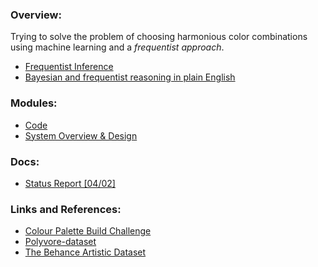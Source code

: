 ### Overview:

Trying to solve the problem of choosing harmonious color combinations using machine learning and a _frequentist approach_.

- [Frequentist Inference](https://en.wikipedia.org/wiki/Frequentist_inference)
- [Bayesian and frequentist reasoning in plain English](https://stats.stackexchange.com/questions/22/bayesian-and-frequentist-reasoning-in-plain-english)

### Modules:

- [Code](https://github.com/anicksaha/color-recommender/tree/master/code)
- [System Overview & Design](https://github.com/anicksaha/color-recommender/blob/master/others/system-design.md)

### Docs:

- [Status Report [04/02]](https://github.com/anicksaha/color-recommender/blob/master/submissions/Project%20Status%20Report.pdf)

### Links and References:

- [Colour Palette Build Challenge](https://www.youtube.com/watch?v=U2f0vZ5cHF4)
- [Polyvore-dataset](https://github.com/xthan/polyvore-dataset)
- [The Behance Artistic Dataset](https://bam-dataset.org/)


